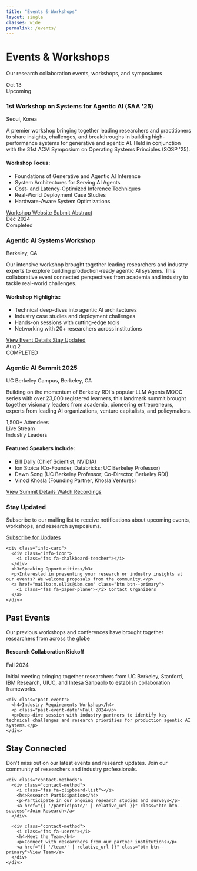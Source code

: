```yaml
---
title: "Events & Workshops"
layout: single
classes: wide
permalink: /events/
---
```


<div class="events-hero">
  <div class="events-hero-content">
    <h1><i class="fas fa-calendar-alt"></i> Events & Workshops</h1>
    <p class="events-subtitle">Our research collaboration events, workshops, and symposiums</p>
  </div>
</div>

<div class="events-grid">
  <div class="event-card">
    <div class="event-header">
      <div class="event-date">
        <span class="month">Oct</span>
        <span class="day">13</span>
      </div>
      <div class="event-status upcoming-badge">
        <i class="fas fa-clock"></i> Upcoming
      </div>
    </div>
    <div class="event-content">
      <h3>1st Workshop on Systems for Agentic AI (SAA '25)</h3>
      <p class="event-location">
        <i class="fas fa-map-marker-alt"></i> Seoul, Korea
      </p>
      <p class="event-description">
        A premier workshop bringing together leading researchers and practitioners to share insights, challenges, and breakthroughs in building high-performance systems for generative and agentic AI. Held in conjunction with the 31st ACM Symposium on Operating Systems Principles (SOSP '25).
      </p>
      <div class="event-highlights">
        <h4>Workshop Focus:</h4>
        <ul>
          <li>Foundations of Generative and Agentic AI Inference</li>
          <li>System Architectures for Serving AI Agents</li>
          <li>Cost- and Latency-Optimized Inference Techniques</li>
          <li>Real-World Deployment Case Studies</li>
          <li>Hardware-Aware System Optimizations</li>
        </ul>
      </div>
      <div class="event-actions">
        <a href="https://saa2025.github.io/" class="btn btn--primary" target="_blank" rel="noopener">
          <i class="fas fa-external-link-alt"></i> Workshop Website
        </a>
        <a href="https://saa25.hotcrp.com" class="btn btn--outline" target="_blank" rel="noopener">
          <i class="fas fa-paper-plane"></i> Submit Abstract
        </a>
      </div>
    </div>
  </div>

  <div class="event-card featured">
    <div class="event-header">
      <div class="event-date">
        <span class="month">Dec</span>
        <span class="day">2024</span>
      </div>
      <div class="event-status featured-badge">
        <i class="fas fa-check-circle"></i> Completed
      </div>
    </div>
    <div class="event-content">
      <h3>Agentic AI Systems Workshop</h3>
      <p class="event-location">
        <i class="fas fa-map-marker-alt"></i> Berkeley, CA
      </p>
      <p class="event-description">
        Our intensive workshop brought together leading researchers and industry experts to explore building production-ready agentic AI systems. This collaborative event connected perspectives from academia and industry to tackle real-world challenges.
      </p>
      <div class="event-highlights">
        <h4>Workshop Highlights:</h4>
        <ul>
          <li>Technical deep-dives into agentic AI architectures</li>
          <li>Industry case studies and deployment challenges</li>
          <li>Hands-on sessions with cutting-edge tools</li>
          <li>Networking with 20+ researchers across institutions</li>
        </ul>
      </div>
      <div class="event-actions">
        <a href="https://lu.ma/x16vikh7" class="btn btn--primary" target="_blank" rel="noopener">
          <i class="fas fa-external-link-alt"></i> View Event Details
        </a>
        <a href="#contact" class="btn btn--success">
          <i class="fas fa-envelope"></i> Stay Updated
        </a>
      </div>
    </div>
  </div>

  <div class="event-card">
    <div class="event-header">
      <div class="event-date">
        <span class="month">Aug</span>
        <span class="day">2</span>
      </div>
      <div class="event-status upcoming-badge">
        <i class="fas fa-check-circle"></i> COMPLETED
      </div>
    </div>
    <div class="event-content">
      <h3>Agentic AI Summit 2025</h3>
      <p class="event-location">
        <i class="fas fa-map-marker-alt"></i> UC Berkeley Campus, Berkeley, CA
      </p>
      <p class="event-description">
        Building on the momentum of Berkeley RDI's popular LLM Agents MOOC series with over 23,000 registered learners, this landmark summit brought together visionary leaders from academia, pioneering entrepreneurs, experts from leading AI organizations, venture capitalists, and policymakers.
      </p>
      <div class="event-features">
        <div class="feature">
          <i class="fas fa-users"></i>
          <span>1,500+ Attendees</span>
        </div>
        <div class="feature">
          <i class="fas fa-video"></i>
          <span>Live Stream</span>
        </div>
        <div class="feature">
          <i class="fas fa-microphone"></i>
          <span>Industry Leaders</span>
        </div>
      </div>
      <div class="event-highlights">
        <h4>Featured Speakers Include:</h4>
        <ul>
          <li>Bill Dally (Chief Scientist, NVIDIA)</li>
          <li>Ion Stoica (Co-Founder, Databricks; UC Berkeley Professor)</li>
          <li>Dawn Song (UC Berkeley Professor; Co-Director, Berkeley RDI)</li>
          <li>Vinod Khosla (Founding Partner, Khosla Ventures)</li>
        </ul>
      </div>
      <div class="event-actions">
        <a href="https://rdi.berkeley.edu/events/agentic-ai-summit" class="btn btn--primary" target="_blank" rel="noopener">
          <i class="fas fa-external-link-alt"></i> View Summit Details
        </a>
        <a href="https://rdi.berkeley.edu/events/agentic-ai-summit" class="btn btn--outline" target="_blank" rel="noopener">
          <i class="fas fa-play"></i> Watch Recordings
        </a>
      </div>
    </div>
  </div>
</div>

<div class="events-info-section">
  <div class="info-grid">
    <div class="info-card">
      <div class="info-icon">
        <i class="fas fa-calendar-check"></i>
      </div>
      <h3>Stay Updated</h3>
      <p>Subscribe to our mailing list to receive notifications about upcoming events, workshops, and research symposiums.</p>
      <a href="mailto:m.ellis@ibm.com?subject=Subscribe to Updates" class="btn btn--success">
        <i class="fas fa-envelope-open"></i> Subscribe for Updates
      </a>
    </div>
    
    <div class="info-card">
      <div class="info-icon">
        <i class="fas fa-chalkboard-teacher"></i>
      </div>
      <h3>Speaking Opportunities</h3>
      <p>Interested in presenting your research or industry insights at our events? We welcome proposals from the community.</p>
      <a href="mailto:m.ellis@ibm.com" class="btn btn--primary">
        <i class="fas fa-paper-plane"></i> Contact Organizers
      </a>
    </div>
    

  </div>
</div>

<div class="past-events-section">
  <h2><i class="fas fa-history"></i> Past Events</h2>
  <p class="section-subtitle">Our previous workshops and conferences have brought together researchers from across the globe</p>
  
  <div class="past-events-grid">
    <div class="past-event">
      <h4>Research Collaboration Kickoff</h4>
      <p class="past-event-date">Fall 2024</p>
      <p>Initial meeting bringing together researchers from UC Berkeley, Stanford, IBM Research, UIUC, and Intesa Sanpaolo to establish collaboration frameworks.</p>
    </div>
    
    <div class="past-event">
      <h4>Industry Requirements Workshop</h4>
      <p class="past-event-date">Fall 2024</p>
      <p>Deep-dive session with industry partners to identify key technical challenges and research priorities for production agentic AI systems.</p>
    </div>
  </div>
</div>

<div id="contact" class="contact-cta-section">
  <div class="contact-cta-content">
    <h2><i class="fas fa-envelope"></i> Stay Connected</h2>
    <p>Don't miss out on our latest events and research updates. Join our community of researchers and industry professionals.</p>
    
    <div class="contact-methods">
      <div class="contact-method">
        <i class="fas fa-clipboard-list"></i>
        <h4>Research Participation</h4>
        <p>Participate in our ongoing research studies and surveys</p>
        <a href="{{ '/participate/' | relative_url }}" class="btn btn--success">Join Research</a>
      </div>
      
      <div class="contact-method">
        <i class="fas fa-users"></i>
        <h4>Meet the Team</h4>
        <p>Connect with researchers from our partner institutions</p>
        <a href="{{ '/team/' | relative_url }}" class="btn btn--primary">View Team</a>
      </div>
    </div>
  </div>
</div>
